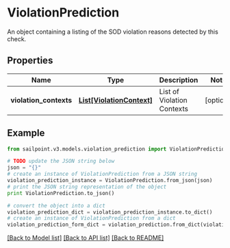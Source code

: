 # ViolationPrediction

An object containing a listing of the SOD violation reasons detected by this check.

## Properties

Name | Type | Description | Notes
------------ | ------------- | ------------- | -------------
**violation_contexts** | [**List[ViolationContext]**](ViolationContext.md) | List of Violation Contexts | [optional] 

## Example

```python
from sailpoint.v3.models.violation_prediction import ViolationPrediction

# TODO update the JSON string below
json = "{}"
# create an instance of ViolationPrediction from a JSON string
violation_prediction_instance = ViolationPrediction.from_json(json)
# print the JSON string representation of the object
print ViolationPrediction.to_json()

# convert the object into a dict
violation_prediction_dict = violation_prediction_instance.to_dict()
# create an instance of ViolationPrediction from a dict
violation_prediction_form_dict = violation_prediction.from_dict(violation_prediction_dict)
```
[[Back to Model list]](../README.md#documentation-for-models) [[Back to API list]](../README.md#documentation-for-api-endpoints) [[Back to README]](../README.md)


